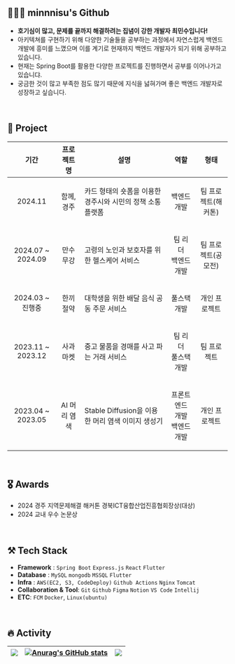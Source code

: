 ## 🧑🏻‍💻 minnnisu's Github
- **호기심이 많고, 문제를 끝까지 해결하려는 집념이 강한 개발자 최민수입니다!**
- 아키텍쳐를 구현하기 위해 다양한 기술들을 공부하는 과정에서 자연스럽게 백엔드 개발에 흥미를 느꼈으며 이를 계기로 현재까지 백엔드 개발자가 되기 위해 공부하고 있습니다.
- 현재는 Spring Boot를 활용한 다양한 프로젝트를 진행하면서 공부를 이어나가고 있습니댜.
- 궁금한 것이 많고 부족한 점도 많기 때문에 지식을 넗혀가며 좋은 백엔드 개발자로 성장하고 싶습니다.

<br/>

## 📖 Project
| 기간 | 프로젝트명 | 설명 | 역할 | 형태 |
|-----|---------|-----|-----|-----|
| <p align="center"> 2024.11 </p> | <p align="center"> 함께, 경주 </p> | 카드 형태의 숏폼을 이용한 경주시와 시민의 정책 소통 플랫폼 | <p align="center"> 백엔드 개발 </p> | <p align="center"> 팀 프로젝트(해커톤) </p> |
| <p align="center"> 2024.07 ~ 2024.09 </p> | <p align="center"> 만수무강 </p> | 고령의 노인과 보호자를 위한 헬스케어 서비스 | <p align="center"> 팀 리더 <br/> 백엔드 개발 </p> | <p align="center"> 팀 프로젝트(공모전) </p> |
| <p align="center"> 2024.03 ~ 진행중 </p> | <p align="center"> 한끼절약 </p> | 대학생을 위한 배달 음식 공동 주문 서비스 | <p align="center"> 풀스택 개발 </p> | <p align="center"> 개인 프로젝트 </p> |
| <p align="center"> 2023.11 ~ 2023.12 </p> | <p align="center"> 사과마켓 </p> | 중고 물품을 경매를 사고 파는 거래 서비스 | <p align="center"> 팀 리더 <br/> 풀스택 개발 | <p align="center"> 팀 프로젝트 </p> |
| <p align="center"> 2023.04 ~ 2023.05 </p> | <p align="center"> AI 머리 염색 </p> | Stable Diffusion을 이용한 머리 염색 이미지 생성기 | <p align="center"> 프론트엔드 개발 <br/> 백엔드 개발 </p> | <p align="center"> 개인 프로젝트 </p> |

<br/>

## 🎖️ Awards
- 2024 경주 지역문제해결 해커톤 경북ICT융합산업진흥협회장상(대상)
- 2024 교내 우수 논문상

<br/>
  
## ⚒️ Tech Stack
- **Framework** : `Spring Boot` `Express.js` `React` `Flutter`
- **Database** : `MySQL` `mongodb` `MSSQL` `Flutter`
- **Infra** : `AWS(EC2, S3, CodeDeploy)` `Github Actions` `Nginx` `Tomcat`
- **Collaboration & Tool**: `Git` `Github` `Figma` `Notion` `VS Code` `Intellij`
- **ETC**: `FCM` `Docker`, `Linux(ubuntu)`



<br/>

## 🔥 Activity

| <img src="http://mazassumnida.wtf/api/v2/generate_badge?boj=mine5210" /> | [![Anurag's GitHub stats](https://github-readme-stats.vercel.app/api?username=minnnisu&theme=dark)](https://github.com/anuraghazra/github-readme-stats) | ![](http://github-profile-summary-cards.vercel.app/api/cards/profile-details?username=minnnisu&theme=dark) |
| ------------- | ------------- | ------------- |
